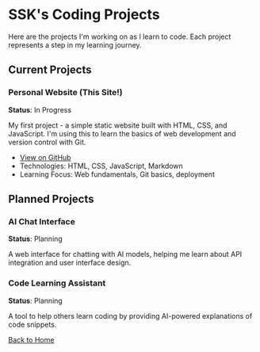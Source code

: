 # SSK's Coding Projects

Here are the projects I'm working on as I learn to code. Each project represents a step in my learning journey.

## Current Projects

### Personal Website (This Site!)
**Status**: In Progress

My first project - a simple static website built with HTML, CSS, and JavaScript. I'm using this to learn the basics of web development and version control with Git.

- [View on GitHub](https://github.com/laboomjames/personal-site)
- Technologies: HTML, CSS, JavaScript, Markdown
- Learning Focus: Web fundamentals, Git basics, deployment

## Planned Projects

### AI Chat Interface
**Status**: Planning

A web interface for chatting with AI models, helping me learn about API integration and user interface design.

### Code Learning Assistant
**Status**: Planning

A tool to help others learn coding by providing AI-powered explanations of code snippets.

[Back to Home](/) 